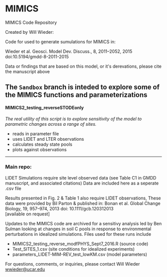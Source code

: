 # MIMICS
MIMICS Code Repository

Created by Will Wieder:

Code for used to generate sumulations for MIMICS in: 

Wieder et al. Geosci. Model Dev. Discuss., 8, 2011–2052, 2015  doi:10.5194/gmdd-8-2011-2015

Data or findings that are based on this model, or it's derevations, please cite the manuscript above

## The `Sandbox` branch is inteded to explore  some of the MIMICS functions and parameterizations
#### MIMICS2_testing_reverseSTODEonly 

_The real utility of this script is to explore sensitivity of the model to parametric changes across a range of sites._

- reads in parameter file
- uses LIDET and LTER observations
- calculates steady state pools
- plots against observations

-------------------------------------------
### Main repo: 
LIDET Simulations require site level observed data (see Table C1 in GMDD manuscript, and associated citations)
Data are included here as a seperate .csv file

Results presented in Fig. 2 & Table 1 also require LIDET observations, 
These data were provided by Bil Parton & published in: 
Bonan et al. Global Change Biology, 19, 957–974, 2013 doi: 10.1111/gcb.120312013  
[available on request]

Updates to the MIMICS code are archived for a sensitivy analysis led by Ben Sulman looking at changes in soil C pools in response to environmental perturbations in idealized simulations. Files used for these runs include
- MIMICS2_testing_reverse_modfPHYS_Sept7_2016.R (source code)
- Test_SITES_1.csv (site conditions for idealized experiments)
- parameters_LIDET-MIM-REV_test_lowKM.csv (model parameters)

For questions, comments, or inquiries, please contact Will Wieder
wwieder@ucar.edu
